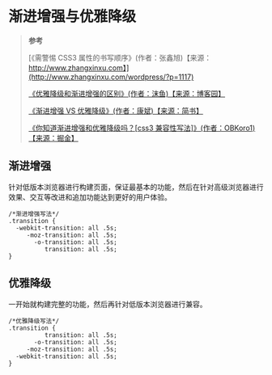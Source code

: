 # 渐进增强与优雅降级

> **参考**
>
> [《需警惕 CSS3 属性的书写顺序》(作者：张鑫旭)【来源：http://www.zhangxinxu.com】](http://www.zhangxinxu.com/wordpress/?p=1117)
>
> [《优雅降级和渐进增强的区别》(作者：沫鱼)【来源：博客园】](https://www.cnblogs.com/mofish/p/3822879.html)
>
> [《渐进增强 VS 优雅降级》(作者：康斌)【来源：简书】](https://www.jianshu.com/p/d313f1108862)
>
> [《你知道渐进增强和优雅降级吗？[css3 兼容性写法]》(作者：OBKoro1)【来源：掘金】](https://juejin.cn/post/6844903473700405262)

## 渐进增强

针对低版本浏览器进行构建页面，保证最基本的功能，然后在针对高级浏览器进行效果、交互等改进和追加功能达到更好的用户体验。

```text
/*渐进增强写法*/
.transition {
  -webkit-transition: all .5s;
     -moz-transition: all .5s;
       -o-transition: all .5s;
          transition: all .5s;
}
```

## 优雅降级

一开始就构建完整的功能，然后再针对低版本浏览器进行兼容。

```text
/*优雅降级写法*/
.transition {
          transition: all .5s;
       -o-transition: all .5s;
     -moz-transition: all .5s;
  -webkit-transition: all .5s;
}
```
